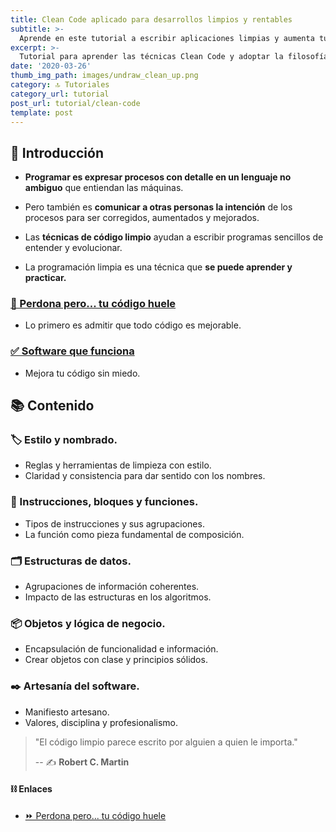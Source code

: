 ```yaml
---
title: Clean Code aplicado para desarrollos limpios y rentables
subtitle: >-
  Aprende en este tutorial a escribir aplicaciones limpias y aumenta tu valor.
excerpt: >-
  Tutorial para aprender las técnicas Clean Code y adoptar la filosofía Software Craftmanship.
date: '2020-03-26'
thumb_img_path: images/undraw_clean_up.png
category: 🔝 Tutoriales
category_url: tutorial
post_url: tutorial/clean-code
template: post
---
```


## 🏁 Introducción

- **Programar es expresar procesos con detalle en un lenguaje no ambiguo**  que entiendan las máquinas.

- Pero también es **comunicar a otras personas la intención** de los procesos para ser corregidos, aumentados y mejorados.

- Las **técnicas de código limpio** ayudan a escribir programas sencillos de entender y evolucionar.

- La programación limpia es una técnica que **se puede aprender y practicar.**


### [🤢 Perdona pero... tu código huele](/tutorial/clean-code/perdona_pero_tu_codigo_huele)

- Lo primero es admitir que todo código es mejorable.

### [✅ Software que funciona](/tutorial/clean-code/software_que_funciona)

- Mejora tu código sin miedo.

## 📚 Contenido

### 🏷️ Estilo y nombrado.

- Reglas y herramientas de limpieza con estilo.
- Claridad y consistencia para dar sentido con los nombres.

### 🔀 Instrucciones, bloques y funciones.

- Tipos de instrucciones y sus agrupaciones.
- La función como pieza fundamental de composición.

### 🗂️ Estructuras de datos.

- Agrupaciones de información coherentes.
- Impacto de las estructuras en los algoritmos.

### 📦 Objetos y lógica de negocio.

- Encapsulación de funcionalidad e información.
- Crear objetos con clase y principios sólidos.

### ✒️ Artesanía del software.

- Manifiesto artesano.
- Valores, disciplina y profesionalismo.

> "El código limpio parece escrito por alguien a quien le importa."
>
> -- ✍️ **Robert C. Martin**

#### ⛓ Enlaces

- [⏩ Perdona pero... tu código huele](/tutorial/clean-code/perdona_pero_tu_codigo_huele)